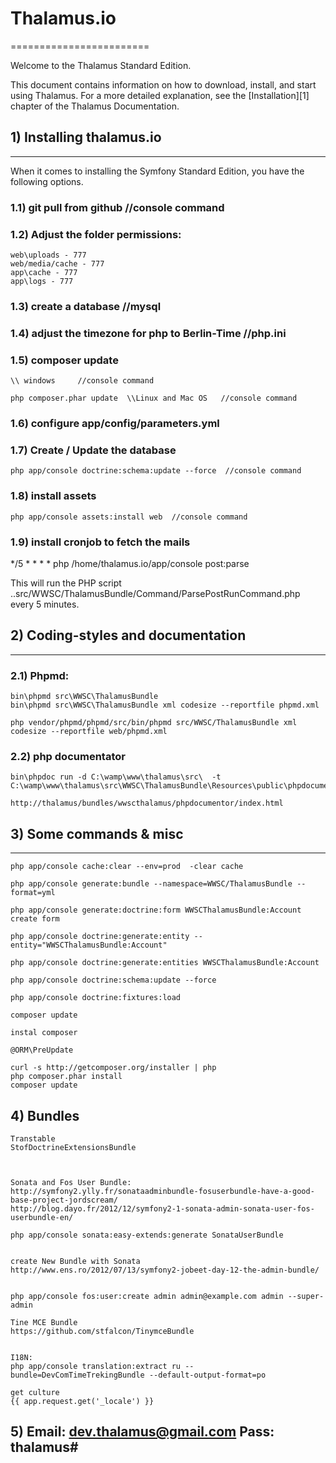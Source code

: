 # Thalamus.io 
========================

Welcome to the Thalamus Standard Edition.

This document contains information on how to download, install, and start
using Thalamus. For a more detailed explanation, see the [Installation][1]
chapter of the Thalamus Documentation.

## 1) Installing thalamus.io
----------------------------------

When it comes to installing the Symfony Standard Edition, you have the
following options.


### 1.1) git pull from github //console command

### 1.2) Adjust the folder permissions:

    web\uploads - 777
    web/media/cache - 777
    app\cache - 777
    app\logs - 777

### 1.3) create a database  //mysql

### 1.4) adjust the timezone for php to Berlin-Time //php.ini

### 1.5) composer update
    \\ windows     //console command
 
    php composer.phar update  \\Linux and Mac OS   //console command 

### 1.6) configure app/config/parameters.yml

### 1.7) Create / Update the database
    php app/console doctrine:schema:update --force  //console command

### 1.8) install assets
    php app/console assets:install web  //console command
    
### 1.9) install cronjob to fetch the mails

*/5 * * * * php /home/thalamus.io/app/console post:parse

This will run the PHP script ..src/WWSC/ThalamusBundle/Command/ParsePostRunCommand.php every 5 minutes.


## 2) Coding-styles and documentation
----------------------------------

### 2.1) Phpmd:
    bin\phpmd src\WWSC\ThalamusBundle
    bin\phpmd src\WWSC\ThalamusBundle xml codesize --reportfile phpmd.xml

    php vendor/phpmd/phpmd/src/bin/phpmd src/WWSC/ThalamusBundle xml codesize --reportfile web/phpmd.xml

### 2.2) php documentator
    bin\phpdoc run -d C:\wamp\www\thalamus\src\  -t C:\wamp\www\thalamus\src\WWSC\ThalamusBundle\Resources\public\phpdocumentor\

    http://thalamus/bundles/wwscthalamus/phpdocumentor/index.html
    
    
## 3) Some commands & misc
----------------------------------

    php app/console cache:clear --env=prod  -clear cache
    
    php app/console generate:bundle --namespace=WWSC/ThalamusBundle --format=yml
    
    php app/console generate:doctrine:form WWSCThalamusBundle:Account create form
    
    php app/console doctrine:generate:entity --entity="WWSCThalamusBundle:Account"
    
    php app/console doctrine:generate:entities WWSCThalamusBundle:Account
    
    php app/console doctrine:schema:update --force
    
    php app/console doctrine:fixtures:load 
    
    composer update
    
    instal composer
    
    @ORM\PreUpdate
    
    curl -s http://getcomposer.org/installer | php
    php composer.phar install
    composer update 
    
    
## 4) Bundles
    
    Transtable
    StofDoctrineExtensionsBundle
    
    
    
    Sonata and Fos User Bundle:
    http://symfony2.ylly.fr/sonataadminbundle-fosuserbundle-have-a-good-base-project-jordscream/
    http://blog.dayo.fr/2012/12/symfony2-1-sonata-admin-sonata-user-fos-userbundle-en/
    
    php app/console sonata:easy-extends:generate SonataUserBundle
    
    
    create New Bundle with Sonata
    http://www.ens.ro/2012/07/13/symfony2-jobeet-day-12-the-admin-bundle/
    
    
    php app/console fos:user:create admin admin@example.com admin --super-admin
    
    Tine MCE Bundle
    https://github.com/stfalcon/TinymceBundle
    
    
    I18N:
    php app/console translation:extract ru --bundle=DevComTimeTrekingBundle --default-output-format=po
    
    get culture
    {{ app.request.get('_locale') }}

## 5) Email: dev.thalamus@gmail.com Pass: thalamus#
